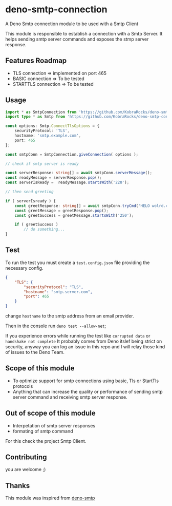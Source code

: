 # deno-smtp-connection
 A Deno Smtp connection module to be used with a Smtp Client

This module is responsible to establish a connection with a Smtp Server.
It helps sending smtp server commands and exposes the stmp server response.

## Features Roadmap
- TLS connection => implemented on port 465
- BASIC connection => To be tested
- STARTTLS connection => To be tested

## Usage
```ts
import * as SmtpConnection from 'https://github.com/KobraRocks/deno-smtp-connection/blob/main/mod.ts';
import type * as Smtp from 'https://github.com/KobraRocks/deno-smtp-connection/blob/main/mod.ts';

const options: Smtp.ConnectTlsOptions = {
    securityProtocol: 'TLS',
    hostname: 'smtp.example.com',
    port: 465
};

const smtpConn = SmtpConnection.giveConnection( options );

// check if smtp server is ready

const serverResponse: string[] = await smtpConn.serverMessage();
const readyMessage = serverResponse.pop();
const serverIsReady =  readyMessage.startsWith('220');

// then send greeting

if ( serverIsready ) {
    const greetResponse: string[] = await smtpConn.tryCmd('HELO wolrd.com');
    const greetMessage = greetResponse.pop();
    const greetSuccess = greetMessage.startsWith('250');

    if ( greetSuccess )
        // do something...
}

```
## Test
To run the test you must create a `test.config.json` file providing the necessary config.
```json
{
    "TLS": {
        "securityProtocol": "TLS",
        "hostname": "smtp.server.com",
        "port": 465
    }
}
```
change `hostname` to the smtp address from an email provider.

Then in the console run `deno test --allow-net`;

If you experience errors while running the test like `corrupted data` or `handshake not complete`
It probably comes from Deno itslef being strict on security, 
anyway you can log an issue in this repo and I will relay those kind of issues to the Deno Team.

## Scope of this module
- To optimize support for smtp connections using basic, Tls or StartTls protocols
- Anything that can increase the quality or performance of sending smtp server command and receiving smtp server response.

## Out of scope of this module
- Interpetation of smtp server responses
- formating of smtp command

For this check the project Smtp Client.

## Contributing 
you are welcome ;)

## Thanks
This module was inspired from [deno-smtp](https://github.com/manyuanrong/deno-smtp)